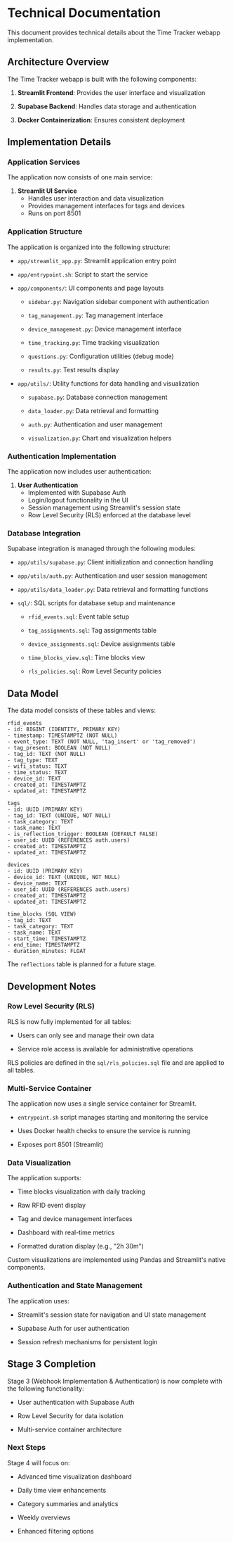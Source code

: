 # Technical Documentation

This document provides technical details about the Time Tracker webapp implementation.

## Architecture Overview

The Time Tracker webapp is built with the following components:

1. **Streamlit Frontend**: Provides the user interface and visualization

2. **Supabase Backend**: Handles data storage and authentication

3. **Docker Containerization**: Ensures consistent deployment

## Implementation Details

### Application Services

The application now consists of one main service:

1. **Streamlit UI Service**
   - Handles user interaction and data visualization
   - Provides management interfaces for tags and devices
   - Runs on port 8501

### Application Structure

The application is organized into the following structure:

- `app/streamlit_app.py`: Streamlit application entry point

- `app/entrypoint.sh`: Script to start the service

- `app/components/`: UI components and page layouts

  - `sidebar.py`: Navigation sidebar component with authentication

  - `tag_management.py`: Tag management interface

  - `device_management.py`: Device management interface

  - `time_tracking.py`: Time tracking visualization

  - `questions.py`: Configuration utilities (debug mode)

  - `results.py`: Test results display

- `app/utils/`: Utility functions for data handling and visualization

  - `supabase.py`: Database connection management

  - `data_loader.py`: Data retrieval and formatting

  - `auth.py`: Authentication and user management

  - `visualization.py`: Chart and visualization helpers

### Authentication Implementation

The application now includes user authentication:

1. **User Authentication**
   - Implemented with Supabase Auth
   - Login/logout functionality in the UI
   - Session management using Streamlit's session state
   - Row Level Security (RLS) enforced at the database level

### Database Integration

Supabase integration is managed through the following modules:

- `app/utils/supabase.py`: Client initialization and connection handling

- `app/utils/auth.py`: Authentication and user session management

- `app/utils/data_loader.py`: Data retrieval and formatting functions

- `sql/`: SQL scripts for database setup and maintenance

  - `rfid_events.sql`: Event table setup

  - `tag_assignments.sql`: Tag assignments table

  - `device_assignments.sql`: Device assignments table

  - `time_blocks_view.sql`: Time blocks view

  - `rls_policies.sql`: Row Level Security policies

## Data Model

The data model consists of these tables and views:

```plaintext
rfid_events
- id: BIGINT (IDENTITY, PRIMARY KEY)
- timestamp: TIMESTAMPTZ (NOT NULL)
- event_type: TEXT (NOT NULL, 'tag_insert' or 'tag_removed')
- tag_present: BOOLEAN (NOT NULL)
- tag_id: TEXT (NOT NULL)
- tag_type: TEXT
- wifi_status: TEXT
- time_status: TEXT
- device_id: TEXT
- created_at: TIMESTAMPTZ
- updated_at: TIMESTAMPTZ
```

```plaintext
tags
- id: UUID (PRIMARY KEY)
- tag_id: TEXT (UNIQUE, NOT NULL)
- task_category: TEXT
- task_name: TEXT
- is_reflection_trigger: BOOLEAN (DEFAULT FALSE)
- user_id: UUID (REFERENCES auth.users)
- created_at: TIMESTAMPTZ
- updated_at: TIMESTAMPTZ
```

```plaintext
devices
- id: UUID (PRIMARY KEY)
- device_id: TEXT (UNIQUE, NOT NULL)
- device_name: TEXT
- user_id: UUID (REFERENCES auth.users)
- created_at: TIMESTAMPTZ
- updated_at: TIMESTAMPTZ
```

```plaintext
time_blocks (SQL VIEW)
- tag_id: TEXT
- task_category: TEXT
- task_name: TEXT
- start_time: TIMESTAMPTZ
- end_time: TIMESTAMPTZ
- duration_minutes: FLOAT
```

The `reflections` table is planned for a future stage.

## Development Notes

### Row Level Security (RLS)

RLS is now fully implemented for all tables:

- Users can only see and manage their own data

- Service role access is available for administrative operations

RLS policies are defined in the `sql/rls_policies.sql` file and are applied to all tables.

### Multi-Service Container

The application now uses a single service container for Streamlit.

- `entrypoint.sh` script manages starting and monitoring the service

- Uses Docker health checks to ensure the service is running

- Exposes port 8501 (Streamlit)

### Data Visualization

The application supports:

- Time blocks visualization with daily tracking

- Raw RFID event display

- Tag and device management interfaces

- Dashboard with real-time metrics

- Formatted duration display (e.g., "2h 30m")

Custom visualizations are implemented using Pandas and Streamlit's native components.

### Authentication and State Management

The application uses:

- Streamlit's session state for navigation and UI state management

- Supabase Auth for user authentication

- Session refresh mechanisms for persistent login

## Stage 3 Completion

Stage 3 (Webhook Implementation & Authentication) is now complete with the following functionality:

- User authentication with Supabase Auth

- Row Level Security for data isolation

- Multi-service container architecture

### Next Steps

Stage 4 will focus on:

- Advanced time visualization dashboard

- Daily time view enhancements

- Category summaries and analytics

- Weekly overviews

- Enhanced filtering options

